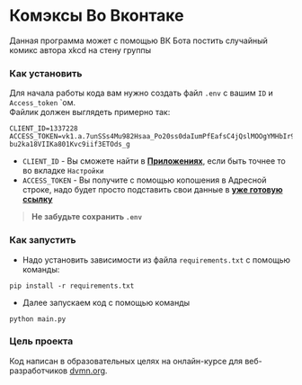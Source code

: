 # Комэксы Во Вконтаке

Данная программа может с помощью ВК Бота постить случайный комикс автора xkcd на стену группы

### Как установить 

Для начала работы кода вам нужно создать файл `.env` с вашим `ID`  и `Access_token` `ом. <br> Файлик должен выглядеть примерно так:
```
CLIENT_ID=1337228
ACCESS_TOKEN=vk1.a.7unSSs4Mu982Hsaa_Po20ss0daIumPfEafsC4jQslMOOgYMHbIr9Q25byloekgE7yrwL3bB-bu2ka18VIIKa801Kvc9iif3ETOds_g
```
- `CLIENT_ID` - Вы сможете найти в **[Приложениях](https://dev.vk.com/ru)**, если быть точнее то во вкладке `Настройки` <br>
- `ACCESS_TOKEN` - Вы получите с помощью копошения в Адресной строке, надо будет просто подставить свои данные в **[уже готовую ссылку](https://dev.vk.com/ru/api/access-token/implicit-flow-user)** <br>
>**Не забудьте сохранить `.env`**

### Как запустить
- Надо установить зависимости из файла `requirements.txt` с помощью команды:
```
pip install -r requirements.txt
```
- Далее запускаем код с помощью команды
```
python main.py
```

### Цель проекта

Код написан в образовательных целях на онлайн-курсе для веб-разработчиков [dvmn.org](https://dvmn.org/).

